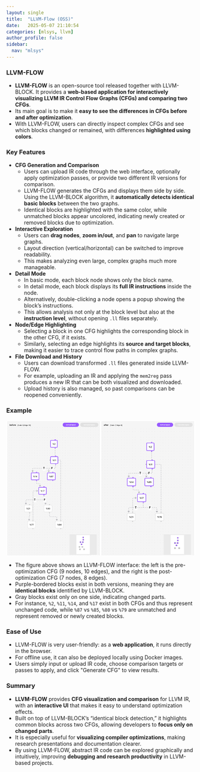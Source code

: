 ```yaml
---
layout: single
title:  "LLVM-Flow (OSS)"
date:   2025-05-07 21:10:54 
categories: [mlsys, llvm]
author_profile: false
sidebar:
  nav: "mlsys"
---
```


### LLVM-FLOW

- **LLVM-FLOW** is an open-source tool released together with LLVM-BLOCK. It provides a **web-based application for interactively visualizing LLVM IR Control Flow Graphs (CFGs) and comparing two CFGs**.
- Its main goal is to make it **easy to see the differences in CFGs before and after optimization**.
- With LLVM-FLOW, users can directly inspect complex CFGs and see which blocks changed or remained, with differences **highlighted using colors**.

### Key Features

- **CFG Generation and Comparison**
    - Users can upload IR code through the web interface, optionally apply optimization passes, or provide two different IR versions for comparison.
    - LLVM-FLOW generates the CFGs and displays them side by side. Using the LLVM-BLOCK algorithm, it **automatically detects identical basic blocks** between the two graphs.
    - Identical blocks are highlighted with the same color, while unmatched blocks appear uncolored, indicating newly created or removed blocks due to optimization.
- **Interactive Exploration**
    - Users can **drag nodes**, **zoom in/out**, and **pan** to navigate large graphs.
    - Layout direction (vertical/horizontal) can be switched to improve readability.
    - This makes analyzing even large, complex graphs much more manageable.
- **Detail Mode**
    - In basic mode, each block node shows only the block name.
    - In detail mode, each block displays its **full IR instructions** inside the node.
    - Alternatively, double-clicking a node opens a popup showing the block’s instructions.
    - This allows analysis not only at the block level but also at the **instruction level**, without opening `.ll` files separately.
- **Node/Edge Highlighting**
    - Selecting a block in one CFG highlights the corresponding block in the other CFG, if it exists.
    - Similarly, selecting an edge highlights its **source and target blocks**, making it easier to trace control flow paths in complex graphs.
- **File Download and History**
    - Users can download transformed `.ll` files generated inside LLVM-FLOW.
    - For example, uploading an IR and applying the `mem2reg` pass produces a new IR that can be both visualized and downloaded.
    - Upload history is also managed, so past comparisons can be reopened conveniently.

### Example

![Example screenshot from the official kc-ml2 LLVM-FLOW website.](/assets/images/llvm/image1.png)

- The figure above shows an LLVM-FLOW interface: the left is the pre-optimization CFG (9 nodes, 10 edges), and the right is the post-optimization CFG (7 nodes, 8 edges).
- Purple-bordered blocks exist in both versions, meaning they are **identical blocks** identified by LLVM-BLOCK.
- Gray blocks exist only on one side, indicating changed parts.
- For instance, `%2`, `%11`, `%14`, and `%17` exist in both CFGs and thus represent unchanged code, while `%87` vs `%85`, `%80` vs `%79` are unmatched and represent removed or newly created blocks.

### Ease of Use

- LLVM-FLOW is very user-friendly: as a **web application**, it runs directly in the browser.
- For offline use, it can also be deployed locally using Docker images.
- Users simply input or upload IR code, choose comparison targets or passes to apply, and click "Generate CFG" to view results.

### Summary

- **LLVM-FLOW** provides **CFG visualization and comparison** for LLVM IR, with an **interactive UI** that makes it easy to understand optimization effects.
- Built on top of LLVM-BLOCK’s “identical block detection,” it highlights common blocks across two CFGs, allowing developers to **focus only on changed parts**.
- It is especially useful for **visualizing compiler optimizations**, making research presentations and documentation clearer.
- By using LLVM-FLOW, abstract IR code can be explored graphically and intuitively, improving **debugging and research productivity** in LLVM-based projects.
